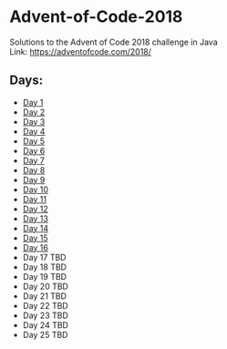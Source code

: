 # Advent-of-Code-2018
Solutions to the Advent of Code 2018 challenge in Java    
Link: https://adventofcode.com/2018/  
## Days:  
* [Day 1](https://github.com/tmrd993/Advent-of-Code-2018/blob/master/src/aoc18/Day1.java)
* [Day 2](https://github.com/tmrd993/Advent-of-Code-2018/blob/master/src/aoc18/Day2.java)
* [Day 3](https://github.com/tmrd993/Advent-of-Code-2018/blob/master/src/aoc18/Day3.java)
* [Day 4](https://github.com/tmrd993/Advent-of-Code-2018/blob/master/src/aoc18/Day4.java)
* [Day 5](https://github.com/tmrd993/Advent-of-Code-2018/blob/master/src/aoc18/Day5.java)
* [Day 6](https://github.com/tmrd993/Advent-of-Code-2018/blob/master/src/aoc18/Day6.java)
* [Day 7](https://github.com/tmrd993/Advent-of-Code-2018/blob/master/src/aoc18/Day7.java)
* [Day 8](https://github.com/tmrd993/Advent-of-Code-2018/blob/master/src/aoc18/Day8.java)
* [Day 9](https://github.com/tmrd993/Advent-of-Code-2018/blob/master/src/aoc18/Day9.java)
* [Day 10](https://github.com/tmrd993/Advent-of-Code-2018/blob/master/src/aoc18/Day10.java)
* [Day 11](https://github.com/tmrd993/Advent-of-Code-2018/blob/master/src/aoc18/Day11.java)
* [Day 12](https://github.com/tmrd993/Advent-of-Code-2018/blob/master/src/aoc18/Day12.java)
* [Day 13](https://github.com/tmrd993/Advent-of-Code-2018/blob/master/src/aoc18/Day13.java)
* [Day 14](https://github.com/tmrd993/Advent-of-Code-2018/blob/master/src/aoc18/Day14.java)
* [Day 15](https://github.com/tmrd993/Advent-of-Code-2018/blob/master/src/aoc18/Day15.java)
* [Day 16](https://github.com/tmrd993/Advent-of-Code-2018/blob/master/src/aoc18/Day16.java)
* Day 17 TBD
* Day 18 TBD
* Day 19 TBD
* Day 20 TBD
* Day 21 TBD
* Day 22 TBD
* Day 23 TBD
* Day 24 TBD
* Day 25 TBD
